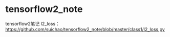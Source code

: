 # tensorflow2_note
tensorflow2笔记
l2_loss：https://github.com/suichao/tensorflow2_note/blob/master/class1/l2_loss.py
